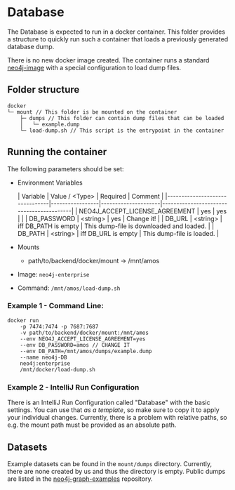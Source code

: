 # Database

The Database is expected to run in a docker container. This folder provides a structure to quickly run such a container
that loads a previously generated database dump.

There is no new docker image created. The container runs a standard [neo4j-image](https://hub.docker.com/_/neo4j/) with
a special configuration to load dump files.

## Folder structure

```
docker
└─ mount // This folder is be mounted on the container
    ├─ dumps // This folder can contain dump files that can be loaded
    │   └─ example.dump  
    └─ load-dump.sh // This script is the entrypoint in the container  
```

## Running the container

The following parameters should be set:

- Environment Variables

  | Variable                       | Value / \<Type> | Required            | Comment                                  |
      |--------------------------------|-----------------|---------------------|------------------------------------------|
  | NEO4J_ACCEPT_LICENSE_AGREEMENT | yes             | yes                 |                                          |
  | DB_PASSWORD                    | \<string>       | yes                 | Change it!                               |
  | DB_URL                         | \<string>       | iff DB_PATH is empty | This dump-file is downloaded and loaded. |
  | DB_PATH                        | \<string>       | iff DB_URL is empty  | This dump-file is loaded.                |

- Mounts
  - path/to/backend/docker/mount -> /mnt/amos
- Image: `neo4j-enterprise`
- Command: `/mnt/amos/load-dump.sh`

### Example 1 - Command Line:
```
docker run 
    -p 7474:7474 -p 7687:7687 
    -v path/to/backend/docker/mount:/mnt/amos
    --env NEO4J_ACCEPT_LICENSE_AGREEMENT=yes
    --env DB_PASSWORD=amos // CHANGE IT
    --env DB_PATH=/mnt/amos/dumps/example.dump
    --name neo4j-DB 
    neo4j:enterprise 
    /mnt/docker/load-dump.sh
```

### Example 2 - IntelliJ Run Configuration
There is an IntelliJ Run Configuration called "Database" with the basic settings.
You can use that *as a template*, so make sure to copy it to apply your individual changes.
Currently, there is a problem with relative paths, so e.g. the mount path must be provided as an absolute path.

## Datasets

Example datasets can be found in the `mount/dumps` directory.
Currently, there are none created by us and thus the directory is empty.
Public dumps are listed in the [neo4j-graph-examples](https://github.com/neo4j-graph-examples) repository.
